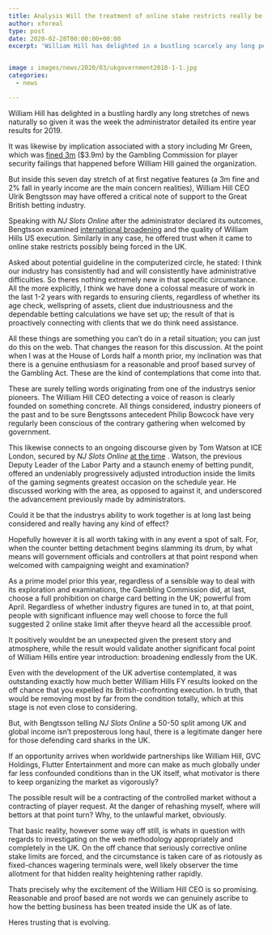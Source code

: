 ```yaml
---
title: Analysis Will the treatment of online stake restricts really be reasonable and proof based
author: xforeal 
type: post
date: 2020-02-28T00:00:00+00:00
excerpt: 'William Hill has delighted in a bustling scarcely any long periods of news naturally so given it was the week the administrator revealed its entire year results for 2019 '


image : images/news/2020/03/ukgovernment2018-1-1.jpg
categories:
  - news

---
```

William Hill has delighted in a bustling hardly any long stretches of news naturally so given it was the week the administrator detailed its entire year results for 2019. 

It was likewise by implication associated with a story including Mr Green, which was [fined 3m][1] ($3.9m) by the Gambling Commission for player security failings that happened before William Hill gained the organization. 

But inside this seven day stretch of at first negative features (a 3m fine and 2&percnt; fall in yearly income are the main concern realities), William Hill CEO Ulrik Bengtsson may have offered a critical note of support to the Great British betting industry. 

Speaking with _NJ Slots Online_ after the administrator declared its outcomes, Bengtsson examined [international broadening][1] and the quality of William Hills US execution. Similarly in any case, he offered trust when it came to online stake restricts possibly being forced in the UK. 

Asked about potential guideline in the computerized circle, he stated: I think our industry has consistently had and will consistently have administrative difficulties. So theres nothing extremely new in that specific circumstance. All the more explicitly, I think we have done a colossal measure of work in the last 1-2 years with regards to ensuring clients, regardless of whether its age check, wellspring of assets, client due industriousness and the dependable betting calculations we have set up; the result of that is proactively connecting with clients that we do think need assistance. 

All these things are something you can&#8217;t do in a retail situation; you can just do this on the web. That changes the reason for this discussion. At the point when I was at the House of Lords half a month prior, my inclination was that there is a genuine enthusiasm for a reasonable and proof based survey of the Gambling Act. These are the kind of contemplations that come into that. 

These are surely telling words originating from one of the industrys senior pioneers. The William Hill CEO detecting a voice of reason is clearly founded on something concrete. All things considered, industry pioneers of the past and to be sure Bengtssons antecedent Philip Bowcock have very regularly been conscious of the contrary gathering when welcomed by government. 

This likewise connects to an ongoing discourse given by Tom Watson at ICE London, secured by _NJ Slots Online_ [at the time][1] . Watson, the previous Deputy Leader of the Labor Party and a staunch enemy of betting pundit, offered an undeniably progressively adjusted introduction inside the limits of the gaming segments greatest occasion on the schedule year. He discussed working with the area, as opposed to against it, and underscored the advancement previously made by administrators. 

Could it be that the industrys ability to work together is at long last being considered and really having any kind of effect? 

Hopefully however it is all worth taking with in any event a spot of salt. For, when the counter betting detachment begins slamming its drum, by what means will government officials and controllers at that point respond when welcomed with campaigning weight and examination? 

As a prime model prior this year, regardless of a sensible way to deal with its exploration and examinations, the Gambling Commission did, at last, choose a full prohibition on charge card betting in the UK; powerful from April. Regardless of whether industry figures are tuned in to, at that point, people with significant influence may well choose to force the full suggested 2 online stake limit after theyve heard all the accessible proof. 

It positively wouldnt be an unexpected given the present story and atmosphere, while the result would validate another significant focal point of William Hills entire year introduction: broadening endlessly from the UK. 

Even with the development of the UK advertise contemplated, it was outstanding exactly how much better William Hills FY results looked on the off chance that you expelled its British-confronting execution. In truth, that would be removing most by far from the condition totally, which at this stage is not even close to considering. 

But, with Bengtsson telling _NJ Slots Online_ a 50-50 split among UK and global income isn&#8217;t preposterous long haul, there is a legitimate danger here for those defending card sharks in the UK. 

If an opportunity arrives when worldwide partnerships like William Hill, GVC Holdings, Flutter Entertainment and more can make as much globally under far less confounded conditions than in the UK itself, what motivator is there to keep organizing the market as vigorously? 

The possible result will be a contracting of the controlled market without a contracting of player request. At the danger of rehashing myself, where will bettors at that point turn? Why, to the unlawful market, obviously. 

That basic reality, however some way off still, is whats in question with regards to investigating on the web methodology appropriately and completely in the UK. On the off chance that seriously corrective online stake limits are forced, and the circumstance is taken care of as riotously as fixed-chances wagering terminals were, well likely observer the time allotment for that hidden reality heightening rather rapidly. 

Thats precisely why the excitement of the William Hill CEO is so promising. Reasonable and proof based are not words we can genuinely ascribe to how the betting business has been treated inside the UK as of late. 

Heres trusting that is evolving.

 [1]: #